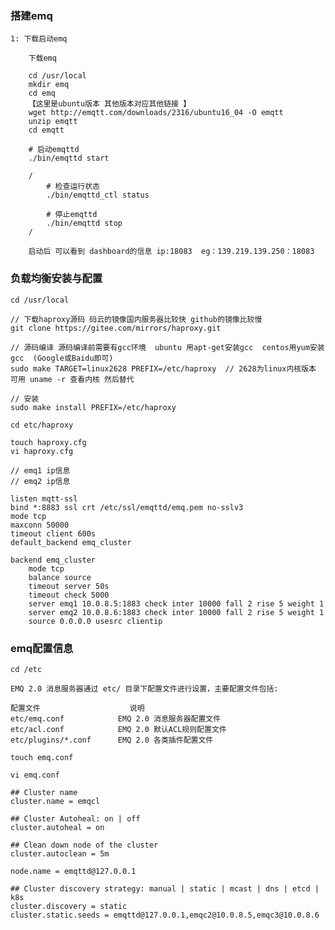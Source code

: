### 搭建emq

	1: 下载启动emq
	
		下载emq
		
		cd /usr/local
		mkdir emq
		cd emq
		【这里是ubuntu版本 其他版本对应其他链接	】
		wget http://emqtt.com/downloads/2316/ubuntu16_04 -O emqtt
		unzip emqtt
		cd emqtt
		
		# 启动emqttd
		./bin/emqttd start
		
		/
			# 检查运行状态
			./bin/emqttd_ctl status

			# 停止emqttd
			./bin/emqttd stop
		/
		
		启动后 可以看到 dashboard的信息 ip:18083  eg：139.219.139.250：18083
		
### 负载均衡安装与配置

	
	cd /usr/local
	
	// 下载haproxy源码 码云的镜像国内服务器比较快 github的镜像比较慢 
	git clone https://gitee.com/mirrors/haproxy.git
	
	// 源码编译 源码编译前需要有gcc环境  ubuntu 用apt-get安装gcc  centos用yum安装gcc  (Google或Baidu即可)
	sudo make TARGET=linux2628 PREFIX=/etc/haproxy  // 2628为linux内核版本 可用 uname -r 查看内核 然后替代
	
	// 安装
	sudo make install PREFIX=/etc/haproxy
	
	cd etc/haproxy
	
	touch haproxy.cfg
	vi haproxy.cfg
	
	// emq1 ip信息
	// emq2 ip信息
	
	listen mqtt-ssl
    bind *:8883 ssl crt /etc/ssl/emqttd/emq.pem no-sslv3
    mode tcp
    maxconn 50000
    timeout client 600s
    default_backend emq_cluster

	backend emq_cluster
		mode tcp
		balance source
		timeout server 50s
		timeout check 5000
		server emq1 10.0.8.5:1883 check inter 10000 fall 2 rise 5 weight 1
		server emq2 10.0.8.6:1883 check inter 10000 fall 2 rise 5 weight 1
		source 0.0.0.0 usesrc clientip
	
	
### emq配置信息

	cd /etc
	
	EMQ 2.0 消息服务器通过 etc/ 目录下配置文件进行设置，主要配置文件包括:

	配置文件					说明
	etc/emq.conf			EMQ 2.0 消息服务器配置文件
	etc/acl.conf			EMQ 2.0 默认ACL规则配置文件
	etc/plugins/*.conf		EMQ 2.0 各类插件配置文件
	
	touch emq.conf
	
	vi emq.conf
	
	## Cluster name
	cluster.name = emqcl

	## Cluster Autoheal: on | off
	cluster.autoheal = on

	## Clean down node of the cluster
	cluster.autoclean = 5m

	node.name = emqttd@127.0.0.1

	## Cluster discovery strategy: manual | static | mcast | dns | etcd | k8s
	cluster.discovery = static
	cluster.static.seeds = emqttd@127.0.0.1,emqc2@10.0.8.5,emqc3@10.0.8.6
	
	
	
	
		